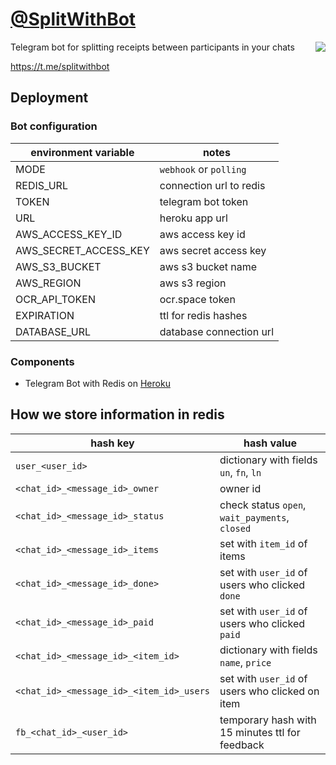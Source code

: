 [@SplitWithBot](https://t.me/splitwithbot)
==========================================

<img align="right" src="http://is5.mzstatic.com/image/thumb/Purple122/v4/e5/f7/6f/e5f76f46-c4e3-f43a-f7b6-a78877f63a9b/source/175x175bb.png">
Telegram bot for splitting receipts between participants in your chats

https://t.me/splitwithbot

## Deployment
 
### Bot configuration 
 
| environment variable  | notes                   |
|-----------------------|-------------------------|
| MODE                  | `webhook` or `polling`  |
| REDIS_URL             | connection url to redis |
| TOKEN                 | telegram bot token      |
| URL                   | heroku app url          |
| AWS_ACCESS_KEY_ID     | aws access key id       |
| AWS_SECRET_ACCESS_KEY | aws secret access key   |
| AWS_S3_BUCKET         | aws s3 bucket name      |
| AWS_REGION            | aws s3 region           |
| OCR_API_TOKEN         | ocr.space token         |
| EXPIRATION            | ttl for redis hashes    |
| DATABASE_URL          | database connection url |

### Components

* Telegram Bot with Redis on [Heroku](https://heroku.com)

## How we store information in redis
| hash key                                 | hash value                                      |
|------------------------------------------|-------------------------------------------------|
| `user_<user_id>`                         | dictionary with fields `un`, `fn`, `ln`         |
| `<chat_id>_<message_id>_owner`           | owner id                                        |
| `<chat_id>_<message_id>_status`          | check status `open`, `wait_payments`, `closed`  |
| `<chat_id>_<message_id>_items`           | set with `item_id` of items                     |
| `<chat_id>_<message_id>_done>`           | set with `user_id` of users who clicked `done`  |
| `<chat_id>_<message_id>_paid`            | set with `user_id` of users who clicked `paid`  |
| `<chat_id>_<message_id>_<item_id>`       | dictionary with fields `name`, `price`          |
| `<chat_id>_<message_id>_<item_id>_users` | set with `user_id` of users who clicked on item |
| `fb_<chat_id>_<user_id>`    | temporary hash with 15 minutes ttl for feedback |
